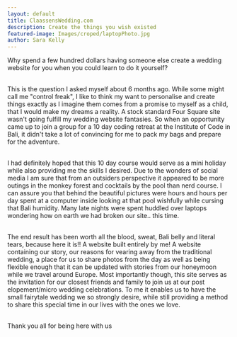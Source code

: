 ```yaml
---
layout: default
title: ClaassensWedding.com
description: Create the things you wish existed
featured-image: Images/croped/laptopPhoto.jpg
author: Sara Kelly
---
```

Why spend a few hundred dollars having someone else create a wedding website for you when you could learn
 to do it yourself?

<br> This is the question I asked myself about 6 months ago. While some might call me "control freak", I like to think my want to personalise and create things exactly as I imagine them comes from a promise to myself as a child, that I would make my dreams a reality. A stock standard Four Square site wasn't going fulfill my wedding website fantasies. So when an opportunity came up to join a group for a 10 day coding retreat at the Institute of Code in Bali, it didn't take a lot of convincing for me to pack my bags and prepare for the adventure.

<br> I had definitely hoped that this 10 day course would serve as a mini holiday while also providing me the skills I desired. Due to the wonders of social media I am sure that from an outsiders perspective it appeared to be more outings in the monkey forest and cocktails by the pool than nerd course. I can assure you that behind the beautiful pictures were hours and hours per day spent at a computer inside looking at that pool wishfully while cursing that Bali humidity. Many late nights were spent huddled over laptops wondering how on earth we had broken our site.. this time.


 <br>The end result has been worth all the blood, sweat, Bali belly and literal tears, because here it is!! A website built entirely by me! A website containing our story, our reasons for vearing away from the traditional wedding, a place for us to share photos from the day as well as being flexible enough that it can be updated with stories from our honeymoon while we travel around Europe. Most importantly though, this site serves as the invitation for our closest friends and family to join us at our post elopement/micro wedding celebrations. To me it enables us to have the small fairytale wedding we so strongly desire, while still providing a method to share this special time in our lives with the ones we love.

<br>Thank you all for being here with us
